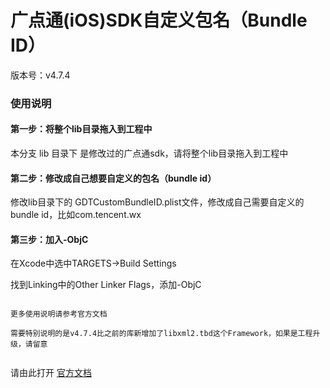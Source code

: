 # 广点通(iOS)SDK自定义包名（Bundle ID）
版本号：v4.7.4

### 使用说明

#### 第一步：将整个lib目录拖入到工程中

本分支 lib 目录下 是修改过的广点通sdk，请将整个lib目录拖入到工程中

#### 第二步：修改成自己想要自定义的包名（bundle id）
修改lib目录下的 GDTCustomBundleID.plist文件，修改成自己需要自定义的bundle id，比如com.tencent.wx

#### 第三步：加入-ObjC

在Xcode中选中TARGETS->Build Settings

找到Linking中的Other Linker Flags，添加-ObjC

```

更多使用说明请参考官方文档

需要特别说明的是v4.7.4比之前的库新增加了libxml2.tbd这个Framework，如果是工程升级，请留意


```
请由此打开 [官方文档](https://imgcache.qq.com/qzone/biz/gdt/dev/sdk/ios/release/Guide.pdf)


